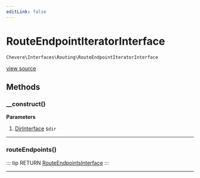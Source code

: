 ```yaml
---
editLink: false
---
```


# RouteEndpointIteratorInterface

`Chevere\Interfaces\Routing\RouteEndpointIteratorInterface`

[view source](https://github.com/chevere/chevere/blob/master/interfaces/Routing/RouteEndpointIteratorInterface.php)

## Methods

### __construct()

**Parameters**

1. [DirInterface](../Filesystem/DirInterface.md) `$dir`

---

### routeEndpoints()

::: tip RETURN
[RouteEndpointsInterface](../Route/RouteEndpointsInterface.md)
:::

---

